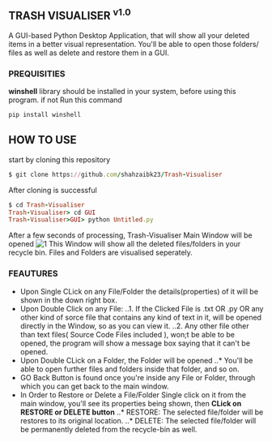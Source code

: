 ## TRASH VISUALISER <sup>v1.0</sup>
A GUI-based Python Desktop Application, that will show all your deleted items in a better visual representation. You'll be able to open those folders/ files as well as delete and restore them in a GUI.

### PREQUISITIES
**winshell** library should be installed in your system, before using this program. if not
Run this command
```ruby
pip install winshell
```

## HOW TO USE
start by cloning this repository 
```ruby
$ git clone https://github.com/shahzaibk23/Trash-Visualiser
```
After cloning is successful
```ruby
$ cd Trash-Visualiser
Trash-Visualiser> cd GUI
Trash-Visualiser>GUI> python Untitled.py
```
After a few seconds of processing, Trash-Visualiser Main Window will be opened
![1](https://github.com/shahzaibk23/Trash-Visualiser/blob/master/Sceenshots/1.PNG "img 1")
This Window will show all the deleted files/folders in your recycle bin.
Files and Folders are visualised seperately.

### FEAUTURES
+ Upon Single CLick on any File/Folder the details(properties) of it will be shown in the down right box.
+ Upon Double Click on any File:
..1. If the Clicked File is .txt OR .py OR any other kind of sorce file that contains any kind of text in it, will be opened directly in the Window, so as you can view it.
..2. Any other file other than text files( Source Code Files included ), won;t be able to be opened, the program will show a message box saying that it can't be opened.
+ Upon Double CLick on a Folder, the Folder will be opened
..* You'll be able to open further files and folders inside that folder, and so on.
+ GO Back Button is found once you're inside any File or Folder, through which you can get back to the main window.
+ In Order to Restore or Delete a File/Folder Single click on it from the main window, you'll see its properties being shown, then **CLick on RESTORE or DELETE button**
..* RESTORE: The selected file/folder will be restores to its original location.
..* DELETE: The selected file/folder will be permanently deleted from the recycle-bin as well.

